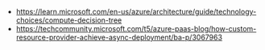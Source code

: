 - https://learn.microsoft.com/en-us/azure/architecture/guide/technology-choices/compute-decision-tree
- https://techcommunity.microsoft.com/t5/azure-paas-blog/how-custom-resource-provider-achieve-async-deployment/ba-p/3067963
